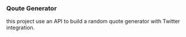 ### Qoute Generator
this project use an API to build a random quote generator with Twitter integration.